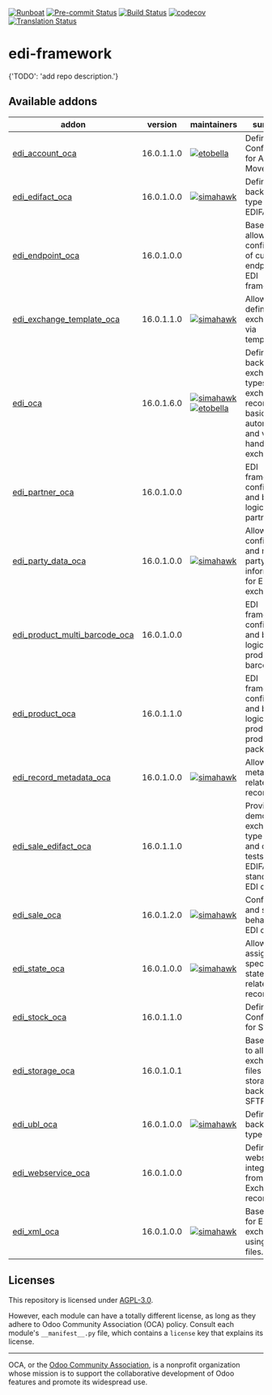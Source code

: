 
[![Runboat](https://img.shields.io/badge/runboat-Try%20me-875A7B.png)](https://runboat.odoo-community.org/builds?repo=OCA/edi-framework&target_branch=16.0)
[![Pre-commit Status](https://github.com/OCA/edi-framework/actions/workflows/pre-commit.yml/badge.svg?branch=16.0)](https://github.com/OCA/edi-framework/actions/workflows/pre-commit.yml?query=branch%3A16.0)
[![Build Status](https://github.com/OCA/edi-framework/actions/workflows/test.yml/badge.svg?branch=16.0)](https://github.com/OCA/edi-framework/actions/workflows/test.yml?query=branch%3A16.0)
[![codecov](https://codecov.io/gh/OCA/edi-framework/branch/16.0/graph/badge.svg)](https://codecov.io/gh/OCA/edi-framework)
[![Translation Status](https://translation.odoo-community.org/widgets/edi-framework-16-0/-/svg-badge.svg)](https://translation.odoo-community.org/engage/edi-framework-16-0/?utm_source=widget)

<!-- /!\ do not modify above this line -->

# edi-framework

{'TODO': 'add repo description.'}

<!-- /!\ do not modify below this line -->

<!-- prettier-ignore-start -->

[//]: # (addons)

Available addons
----------------
addon | version | maintainers | summary
--- | --- | --- | ---
[edi_account_oca](edi_account_oca/) | 16.0.1.1.0 | [![etobella](https://github.com/etobella.png?size=30px)](https://github.com/etobella) | Define EDI Configuration for Account Moves
[edi_edifact_oca](edi_edifact_oca/) | 16.0.1.0.0 | [![simahawk](https://github.com/simahawk.png?size=30px)](https://github.com/simahawk) | Define EDI backend type for EDIFACT.
[edi_endpoint_oca](edi_endpoint_oca/) | 16.0.1.0.0 |  | Base module allowing configuration of custom endpoints for EDI framework.
[edi_exchange_template_oca](edi_exchange_template_oca/) | 16.0.1.1.0 | [![simahawk](https://github.com/simahawk.png?size=30px)](https://github.com/simahawk) | Allows definition of exchanges via templates.
[edi_oca](edi_oca/) | 16.0.1.6.0 | [![simahawk](https://github.com/simahawk.png?size=30px)](https://github.com/simahawk) [![etobella](https://github.com/etobella.png?size=30px)](https://github.com/etobella) | Define backends, exchange types, exchange records, basic automation and views for handling EDI exchanges.
[edi_partner_oca](edi_partner_oca/) | 16.0.1.0.0 |  | EDI framework configuration and base logic for partners
[edi_party_data_oca](edi_party_data_oca/) | 16.0.1.0.0 | [![simahawk](https://github.com/simahawk.png?size=30px)](https://github.com/simahawk) | Allow to configure and retrieve party information for EDI exchanges.
[edi_product_multi_barcode_oca](edi_product_multi_barcode_oca/) | 16.0.1.0.0 |  | EDI framework configuration and base logic for product barcodes.
[edi_product_oca](edi_product_oca/) | 16.0.1.1.0 |  | EDI framework configuration and base logic for products and products packaging
[edi_record_metadata_oca](edi_record_metadata_oca/) | 16.0.1.0.0 | [![simahawk](https://github.com/simahawk.png?size=30px)](https://github.com/simahawk) | Allow to store metadata for related records.
[edi_sale_edifact_oca](edi_sale_edifact_oca/) | 16.0.1.1.0 |  | Provide a demo exchange type setting and common tests for EDIFACT standard in EDI on sales.
[edi_sale_oca](edi_sale_oca/) | 16.0.1.2.0 | [![simahawk](https://github.com/simahawk.png?size=30px)](https://github.com/simahawk) | Configuration and special behaviors for EDI on sales.
[edi_state_oca](edi_state_oca/) | 16.0.1.0.0 | [![simahawk](https://github.com/simahawk.png?size=30px)](https://github.com/simahawk) | Allow to assign specific EDI states to related records.
[edi_stock_oca](edi_stock_oca/) | 16.0.1.1.0 |  | Define EDI Configuration for Stock
[edi_storage_oca](edi_storage_oca/) | 16.0.1.0.1 |  | Base module to allow exchanging files via storage backend (eg: SFTP).
[edi_ubl_oca](edi_ubl_oca/) | 16.0.1.0.0 | [![simahawk](https://github.com/simahawk.png?size=30px)](https://github.com/simahawk) | Define EDI backend type for UBL.
[edi_webservice_oca](edi_webservice_oca/) | 16.0.1.0.0 |  | Defines webservice integration from EDI Exchange records
[edi_xml_oca](edi_xml_oca/) | 16.0.1.0.0 | [![simahawk](https://github.com/simahawk.png?size=30px)](https://github.com/simahawk) | Base module for EDI exchange using XML files.

[//]: # (end addons)

<!-- prettier-ignore-end -->

## Licenses

This repository is licensed under [AGPL-3.0](LICENSE).

However, each module can have a totally different license, as long as they adhere to Odoo Community Association (OCA)
policy. Consult each module's `__manifest__.py` file, which contains a `license` key
that explains its license.

----
OCA, or the [Odoo Community Association](http://odoo-community.org/), is a nonprofit
organization whose mission is to support the collaborative development of Odoo features
and promote its widespread use.

